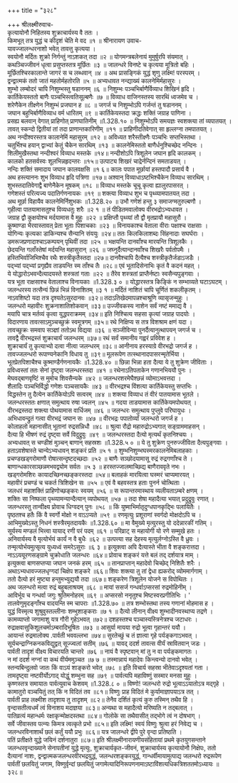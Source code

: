 +++
title = "३२८"

+++
श्रीलक्ष्मीरुवाच-  
कृत्यायोनौ निहितस्य शुक्राचार्यस्य वै ततः ।  
किमभूत् तत्र युद्धं च कीदृशं चेति मे वद ॥१ ॥
श्रीनारायण उवाच-  
यावज्जालन्धरनाशो भवेत् तावत्तु कृत्यया ।  
स्वयोनौ मर्दितः शुक्रो निर्गन्तुं नाऽशकत् तदा ॥२ ॥
योगमन्त्रबलेनायं मुमुर्षुरपि संयमात् ।  
कथञ्चिज्जीवनं धृत्वा प्रसुप्तस्तत्र मूर्छितः ॥३ ॥
जालन्धरे विनष्टे च कृत्यया मूत्रितो बहिः ।  
मूर्छितश्चिरकालान्ते जागरं स च लब्धवान् ॥४ ॥
अथ प्रासङ्गिकं युद्धं शृणु लक्ष्मि! परस्परम् ।  
द्वन्द्वात्मकं ततो जातं महतोर्महतोरति ॥५ ॥
अभ्यधावत नन्द्याख्यं कालनेमिर्महासुरः ।  
शुम्भो लम्बोदरं चापि निशुम्भस्तु षडाननम् ॥६ ॥
निशुम्भः पञ्चभिर्बाणैर्विव्याध शिखिनं हृदि ।  
कार्तिकेयस्ततो बाणैः पञ्चभिस्त्वतिसूल्बणैः ॥७ ॥
विव्याध वाजिनस्तस्य सारथिं ध्वजमेव च ।  
शरेणैकेन तीक्ष्णेन निशुम्भं प्रजघान ह ॥८ ॥
जगर्ज च निशुम्भोऽपि गर्जन्तं तु षडाननम् ।  
जघान बहुभिर्बाणैविव्याध वर्म धारितम् ॥९ ॥
कार्तिकेयस्तदा क्रद्धः शक्तिं जग्राह पाणिना ।  
प्रसह्य बलवान् वेगात् प्राहिणोत् प्राणघातिनीम् ॥1.328.१० ॥
निशुम्भोऽपि समयज्ञः स्वशक्त्या तां व्यपातयत् ।  
तावत् स्कन्दो द्वितीयां तां तदा प्राणान्तकारिणीम् ॥११ ॥
प्राहिणीदतिवेगात् सा हृल्लग्ना तमपातयत् ।  
अथ नन्दीश्वरस्तत्र कालानेमिं महासुरम् ॥१२ ॥
अविध्यत शरैस्तीक्ष्णैः पञ्चभिः सप्तभिस्तथा ।  
चतुर्भिश्च हयान् द्वाभ्यां केतुं चैकेन सारथिम् ॥१३ ॥
कालनेमिस्ततो बाणैर्धनुश्चिच्छेद नन्दिनः ।  
शिलीमुखैस्तथा नन्दीश्वरं विव्याध मस्तके ॥१४॥
नन्दीशोऽपि त्रिशूलेन जघान हृदि कालकम् ।  
कालको हतसर्वस्वः शूलभिन्नहृदन्तरः ॥१५॥
उत्पाट्य शिखरं चाद्रेर्नन्दिनं समताडयत् ।  
नन्दिः शक्तिं समादाय जघान कालवक्षसि ॥१ ६॥
कालः पपात मूर्छायां हस्तपादौ प्रसार्य वै ।  
अथ हस्त्याननः शुभ विव्याध हृदि पत्रिणा ॥१७॥
अश्वान् विव्याधाऽष्टभिश्चैकेन विव्याध सारथिम् ।  
शुभस्तदातिवेगाद्वै बाणेनैकेन मूषकम् ॥१८ ॥
विव्याध मस्तके चूचू कृत्वा ह्यालुरपासरत् ।  
गणेशस्तं परित्यज्य पदातिर्गणनायकः ॥१९ ॥
शक्त्या विव्याध शुभ च पृथ्व्यामपातयत् तदा ।  
अथ मूर्छा विहायैव कालनेमिर्निशुभकः ॥1.328.२० ॥
उभौ गणेशं हन्तु ३ समाजग्मतुरुल्बणौ ।  
गृहीत्वा पातयामासतुश्च विव्यधतुः शरैः ॥२ १ ॥
तं पीडितमवालोक्य वीरभद्रोऽभ्यधावत ।  
जग्राह द्वौ कुक्षयोश्च मर्दयामास वै मुहुः ॥२२ ॥
प्रक्षिप्तौ पृथ्व्यां तौ द्वौ मृतप्रायौ महासुरौ ।  
कूष्माण्डा भैरवास्तावत् प्रेता भूताः पिशाचकाः ॥२३ ॥
विनायकाश्च वेताला वीराः पक्षाश्च राक्षसाः ।  
योगिन्यः कृत्यका डाकिन्यश्च सैन्यानि संययुः ॥२४॥
ततः किलकिलाशब्दः सिंहनादाः सघर्घराः ।  
डमरूजप्रणादाश्चाऽकम्पयन् पृथिवीं तदा ॥२५ ॥
भक्षयन्ति दानवाँश्च मारयन्ति त्रिशूलकैः ।  
छेदयन्ति गलाँस्तेषां मर्दयन्ति महासुरान् ॥२६ ॥
जघ्नुर्दैत्यान्दानवाँश्च शिखरैः पर्वतोपमैः ।  
हस्तिभिर्वाजिभिश्चैव रथैः शस्त्रीकृतैस्तदा ॥२७॥
दानवैश्चापि दैत्यैश्च शस्त्रीकृतैर्जडाऽजडैः ।  
पद्भ्यां पद्भ्यां प्रगृह्यैव ताडयन्ति स्म ताँश्च तैः ॥२८॥
एवं भूतादिसेनाभिः कृतं वै कदनं महत् ।  
ये योद्धारोऽभवन्दैत्यादयस्ते शस्त्रतां गताः ॥२२ ॥
तैरेव शस्त्रतां प्राप्तैर्नष्टाः स्वसैन्यपुङ्गवाः ।  
यत्र भूता राक्षसाश्च वेतालाश्च विनायकाः ॥1.328.३ ० ॥
योद्धारस्तत्र किङ्किं न सम्भाव्यते घटाऽघटम् ।  
जलन्धरस्य तत्सैन्यं छिन्नं भिन्नं विनाशितम् ॥३ १ ॥
मर्दितं नाशितं चापि चूर्णितं शकलीकृतम् ।  
नाऽवशिष्टो यदा तत्र दृश्यतेऽसुरदानवः ॥३२॥
तदाऽतिखेदमापन्नश्चाश्रूणि व्यासृजन्मुहुः ।  
जलन्धरो महावीरः शुक्रनाशातिशोकवान् ॥३३॥
उज्जीवकस्य नाशेन सर्वं नष्टं ममाद्य वै ।  
मयापि चात्र मर्तव्यं कृत्वा युद्धपराक्रमम् ॥३४॥
इति निश्चित्य सहसा कृत्यां जग्राह पादयोः ।  
विदारणाय तावत्साऽमुञ्चच्छुक्रं स्वमूत्रगम् ॥३५॥
रथे निक्षिप्य स तत्र विशश्राम क्षणं यदा ।  
तावच्छुक्रः समवाप सञ्ज्ञां ततोऽथ विद्यया ॥३६ ॥
सञ्जीविन्या पुनर्दैत्यानुत्थापयन् जगर्ज च ।  
तावद्वै वीरभद्रस्तं शुक्राचार्यं जलन्धरम् ॥३७॥
रथं सर्वं समानीय गह्वरं प्रविवेश ह ।  
शुक्राचार्यं तु कृत्याभ्यो दत्वा नीत्वा जलन्धरम् ॥३८॥
आनीनाय हरस्याग्रे वीरभद्रो जगर्ज ह ।  
तावज्जलन्धरो रूपाण्यनेकानि विधाय तु ॥३९॥
मूलरूपेण तत्स्थानादपासरन्मृतेर्भिया ।  
भूतप्रेतपिशाचैश्च कूष्माण्डैर्गणनायकैः ॥1.328.४० ॥
छिन्ना भिन्ना हता दैत्या ये तु शुक्रेण जीविताः ।  
प्रविध्वस्तां ततः सेनां दृष्ट्वा जलन्धरस्तदा ॥४१ ॥
रथेनाऽतिपताकेन गणानभिययौ पुनः ।  
मेघवद्बाणवृष्टिं स मुमोच शिवसैन्यके ॥४२ ॥
जलन्धरशरमेघैश्छन्नं व्योमाऽभवत्तदा ।  
शैलादिः पञ्चभिर्विद्धो गणेशः पञ्चसायकैः ॥४३ ॥
वीरभद्रश्च विंशत्या कार्तिकेयस्तु सप्तभिः ।  
विद्धस्तेन तु दैत्येन कार्तिकेयोऽपि सत्वरम् ॥४४ ॥
शक्त्या विव्याध तं वीरं पातयामास भूतले ।  
जलन्धरस्ततः क्षणात् समुत्थाय रुषा ज्वलन् ॥४५ ॥
गदया ताडयामास कार्तिकेयमपोथयत् ।  
वीरभद्रस्तदा शक्त्या पोथयामास वार्धिजम् ॥४६ ॥
जलन्धरः समुत्थाय पुप्लुवे परिघायुधः ।  
अभिधावन्द्रुतं गत्वा वीरभद्रं जघान सः ॥४७ ॥
वीरभद्रः पपातोर्व्यां जलन्धरो जगर्ज ह ।  
कोलाहलो महानासीत् भूतानां रुद्रसन्निधौ ॥४८ ॥
श्रुत्वा रौद्रो महारुद्रोऽभ्यगात् सङ्ग्राममाहसन् ।  
दैत्या हि भीषणं रुद्रं दृष्ट्वा सर्वे विदुद्रुवुः ॥४९ ॥
जलन्धरस्तदा दैत्यो मृत्यर्थं कृतनिश्चयः ।  
अभ्यधावत् स चण्डीशं मुञ्चन् बाणान् सहस्रशः ॥1.328.५ ० ॥
ये तु शुक्रेण पुनरुज्जीविता दैत्यपुङ्गवाः ।  
हताऽवशेषास्ते चान्येऽभ्यधावन् शङ्करं प्रति ॥५ १ ॥
शुम्भनिशुम्भघस्मरकालनेमिबलाहकाः ।  
प्रचण्डखड्गरोमाणौ रोषात्सन्दृष्टदच्छदाः ॥५२ ॥
बाणैः सञ्छोदयामासू रुद्रं रुद्रगणाँश्च ते ।  
बाणान्धकारसञ्छन्नमभवद्व्योम सर्वतः ॥५ ३ ॥
हरस्तज्जालमाच्छिद्य बाणैराववृते नभः ।  
खड्गरोमशिरः कायादच्छिनच्छङ्करस्तदा ॥५४॥
बलाहकं मारयित्वा घस्मरं चाप्यमारयत् ।  
महावीरं प्रचण्डं च चकर्त त्रिशिखेन सः ॥५५ ॥
एवं वै बहवस्तत्र हताः पुनर्न चोत्थिताः ।  
जलधरं महाशक्तिं प्राहिणोच्छङ्करः स्वयम् ॥५६ ॥
स रूपान्तरमास्थाय व्यलीयताऽम्बरे क्षणम् ।  
शक्तिः सा निष्फला पृथ्व्यामन्यान्दैत्यान् व्यपोथयत् ॥५७ ॥
तदा शेषा महादैत्या भयात् प्रदुद्रुवुः रणात् ।  
जलन्धरस्तु तान्वीक्ष्य प्रोवाच धिग्वदन् पुनः ॥५८ ॥
किं युष्माभिर्मातृदुग्धपानकृद्भिः पलायितैः ।  
पृष्ठतश्च हतैः किं वै स्वर्गो मोक्षो न वाऽऽप्यते ॥५९ ॥
रणमृत्युः प्रशूराणां स्वर्गदो मोक्षदोऽपि च ।  
आभिमुख्येऽस्तु निधनं शस्त्रैरमृतदायकैः ॥1.328.६० ॥
मा वैमुख्ये मृत्युरस्तु यो ददेन्नारकीं गतिम् ।  
सूर्यस्य मण्डलं भित्त्वा यायाद् रणी परं पदम् ॥६१ ॥
परिव्राट् स महायोगी यो रणे सम्मुखे हतः ।  
अनिवार्यस्य वै मृत्योर्भयं कार्यं न वै बुधैः ॥६२ ॥
उत्पत्त्या सह देहस्य मृत्युर्लग्नोऽस्ति वै ध्रुवः ।  
तन्मृत्योर्भयमुत्सृत्य युध्यध्वं समरेऽसुराः ॥६ ३ ॥
इत्युक्त्वा अपि दैत्यास्ते भीता वै शङ्करात्तदा ।  
नाऽऽययूरणसङ्ग्रामे चुक्रोधाति जलन्धरः ॥६४॥
प्रोवाच शङ्करं यत्ते बलं तद् दर्शयात्र माम् ।  
इत्युक्त्वा बाणसप्तप्या जघान जनकं हरम् ॥६५ ॥
तानप्राप्तान् महादेवो चिच्छेद् निशितैः शरैः ।  
अथाऽभ्यधावज्जलधृग्गदां चिक्षेप शङ्करे ॥६६॥
शिवः शक्त्या तु तां द्वेधा ह्यकरोद् व्योममार्गगाम् ।  
ततो दैत्यो हरं मुष्ट्या हन्तुमभ्युद्ययौ तदा ॥६७॥
शङ्करेण त्रिशूलेन योजने स विपोथितः ।  
अथ जलन्धरो मत्वा रुद्रं बहुबलाश्रयम् ॥६८ ॥
मायां ससर्ज गन्धर्वाऽप्सरसां रुद्रमोहिनीम् ।  
आविर्भूय च गन्धर्वा जगुः श्रुतिमनोहरम् ॥६९ ॥
अप्सरसो ननृतुश्च मिष्टस्वरप्रगीतिभिः । '  
तालवेणुमृदङ्गाँश्च वादयन्ति स्म चापराः ॥1.328.७० ॥
तत्र शम्भोस्तथा तस्य गणानां मोहमास ह ।  
युद्धं विस्मृत्य शुश्रुवुस्तल्लीनाः शम्भुशाङ्कराः ॥७ १ ॥
दैत्यो लीनान् वीक्ष्य शुम्भादीनवस्थाप्य तद्रणे ।  
कामव्याप्तो जगामाशु यत्र गौरी गृहेऽभवत् ॥७२॥
दशहस्तश्च पञ्चास्यस्त्रिनेत्रश्च जटाधरः ।  
रुद्राक्षवासुकिशूलचर्माऽम्बरादिभूषितः ॥७३ ॥
आसुर्या मायया रुद्रो भूत्वा गृहान्तरं ययौ ।  
आयान्तं रुद्रमालोक्य .पार्वती भववल्लभा ॥७४॥
सुरतेच्छुं च तं ज्ञात्वा गृहे पर्यङ्कगाऽभवत् ।  
सूर्यचन्द्राग्निकनकविद्युद्वत् सूज्ज्वलां सतीम् ॥७६ ॥
यावद् ददर्श तावत्स वीर्यं स्रावितवान् जडः ।  
पार्वती तादृशं वीक्ष्य विचारयति चान्तरे ॥७६ ॥
नायं वै स्पृष्टवान् मां तु न वा पर्यङ्कमागतः ।  
न मां ददर्श नग्नां वा कथं वीर्यममुञ्चत ॥७ ७ ॥
तस्मान्नायं महादेवः किन्त्वन्यो दानवो भवेत् ।  
स्तन्यबिन्दुलवो जातः किं वाऽयं शाङ्करो भवेत् ॥७८ ॥
इति विचार्य सहस्रा भीतेवाऽदृश्यतां गता ।  
तामदृष्ट्वा नष्टवीर्योऽगाद् योद्धुं शम्भुना सह ॥७९ ॥
पार्वत्यपि महाविष्णुं सस्मार मनसा मुहुः ।  
कृष्णस्तत्र समायातः पार्वत्युवाच केशवम् ॥1.328.८ ० ॥
विष्णो! जलन्धरो रुद्रो भूत्वाऽऽयातोऽत्र मद्गृहे ।  
कामातुरो वञ्चयितुं तत् किं न विदितं तव ॥८१॥
विष्णुः प्राह विदितं मे कुर्यामाज्ञापयाऽत्र तत् ।  
पार्वती प्राह लक्ष्मीश तादृशाय तु तादृशम् ॥८२॥
तेनैव दर्शितं कृत्यं कुरु तस्मिन् तथैव हि ।  
वृन्दासतीत्वधर्मं त्वं विनाशय मदाज्ञया ॥८३॥
अन्यथा स महादैत्यो मरिष्यति न तद्बलात् ।  
पातिव्रत्यं महान्धर्मः रक्षाकृन्मोक्षदस्तथा ॥८४॥
गोलोके सा तथैवासीत् तद्भोगे त्वं न दोषभाग् ।  
सर्वे जीवास्तव पत्न्यः किमत्र त्वत्कृते प्रभो ॥८५॥
इति लक्ष्मि! स्वयं विष्णुः श्रुत्वा हरं निवेद्य च ।  
जलन्धरविनाशार्थं छलं कर्तुं ययौ प्रभुः ॥८६॥
यत्र जालन्धरे द्वीपे पुरे वृन्दा प्रतिष्ठति ।  
पतिं प्रतीक्षते युद्धे जयिनं दर्शनातुरा ॥८७॥
इति श्रीलक्ष्मीनारायणीयसंहितायां प्रथमे कृतयुगसन्ताने जलन्धरवृन्दाख्याने सेनापतीनां युद्धे मृत्युः, शुक्राचार्यकृत-जीवनं, शुक्राचार्यस्य कृत्यायोनौ निक्षेपः, ततो दैत्यानां नाशः, द्वन्द्वात्मकजलन्धरवीरभद्रयुद्धं, जलन्धरशङ्करयुद्धं, गान्धर्वीमायामुत्पाद्य जलन्धरो रुद्ररूपेण पार्वतीं छलयितुं जगाम, विष्णुर्वृन्दां छलयितुं जगामेत्यादिनिरूपणनामाऽष्टाविंशत्यधिकत्रिशततमोऽध्यायः ॥३२८॥
    

